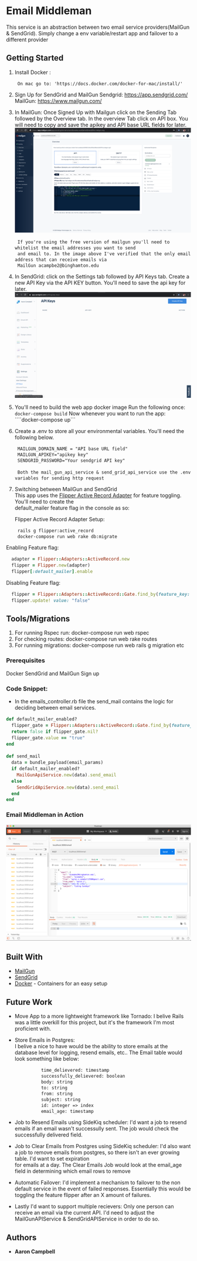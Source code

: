 # Email Middleman

This service is an abstraction between two email service providers(MailGun & SendGrid). Simply change a env variable/restart app and failover to a different provider

## Getting Started

1. Install Docker :

        On mac go to: 'https://docs.docker.com/docker-for-mac/install/'


2. Sign Up for SendGrid and MailGun
        Sendgrid: https://app.sendgrid.com/
        MailGun: https://www.mailgun.com/


3. In MailGun:
        Once Signed Up with Mailgun click on the Sending Tab followed by the Overview tab.
        In the overview Tab click on API box. You will need to copy and save the apikey and API base URL fields for later.
        ![MailGun reference](mailgun.png)

        If you're using the free version of mailgun you'll need to whitelist the email addresses you want to send
        and email to. In the image above I've verified that the only email address that can receive emails via
        MailGun acampbe2@binghamton.edu


4. In SendGrid:
        click on the Settings tab followed by API Keys tab. Create a new API Key via the API KEY button.
        You'll need to save the api key for later.
        ![SendGrid reference](sendgrid.png)


5. You'll need to build the web app docker image
        Run the following once: ````docker-compose build````
        Now whenever you want to run the app: ````docker-compose up```
        
6. Create a .env to store all your environmental variables. You'll need the following below.  

        MAILGUN_DOMAIN_NAME = "API base URL field"
        MAILGUN_APIKEY="apikey key"
        SENDGRID_PASSWORD="Your sendgrid API key"

        Both the mail_gun_api_service & send_grid_api_service use the .env variables for sending http request


7. Switching between MailGun and SendGrid  
        This app uses the [Flipper Active Record Adapter](https://github.com/jnunemaker/flipper/tree/master/docs/active_record) for feature toggling. You'll need to create the     
        default_mailer feature flag in the console as so:

      Flipper Active Record Adapter Setup:
        
        rails g flipper:active_record
        docker-compose run web rake db:migrate
        

Enabling Feature flag:
````Ruby
  adapter = Flipper::Adapters::ActiveRecord.new
  flipper = Flipper.new(adapter)
  flipper[:default_mailer].enable
````
Disabling Feature flag:
````Ruby
  flipper = Flipper::Adapters::ActiveRecord::Gate.find_by(feature_key: "default_mailer", key: "boolean")
  flipper.update! value: "false"
````


## Tools/Migrations
1. For running Rspec run: docker-compose run web rspec
2. For checking routes: docker-compose run web rake routes
3. For running migrations: docker-compose run web rails g migration etc


### Prerequisites
Docker
SendGrid and MailGun Sign up


### Code Snippet:
  - In the emails_controller.rb file the send_mail contains the logic for deciding between email services.
````Ruby
def default_mailer_enabled?
  flipper_gate = Flipper::Adapters::ActiveRecord::Gate.find_by(feature_key: "default_mailer", key: "boolean")
  return false if flipper_gate.nil?
  flipper_gate.value == "true"
end

def send_mail
  data = bundle_payload(email_params)
  if default_mailer_enabled?
    MailGunApiService.new(data).send_email
  else
    SendGridApiService.new(data).send_email
  end
end
````

### Email Middleman in Action

![Email Middleman](postman_example.png)


## Built With

* [MailGun](https://www.mailgun.com/)
* [SendGrid](https://sendgrid.com/)
* [Docker](https://docs.docker.com/docker-for-mac/install/) - Containers for an easy setup


## Future Work

- Move App to a more lightweight framework like Tornado:
        I belive Rails was a little overkill for this project, but it's the framework I'm most proficient with. 
        
- Store Emails in Postgres:      
        I belive a nice to have would be the ability to store emails at the database level for logging, resend emails, etc..
        The Email table would look something like below:
        
                time_delievered: timestamp
                successfully_delievered: boolean
                body: string
                to: string
                from: string
                subject: string
                id: integer => index
                email_age: timestamp
                
 - Job to Resend Emails using SideKiq scheduler: 
        I'd want a job to resend emails if an email wasn't successully sent. The job would check the successfully delivered           field.
        
 - Job to Clear Emails from Postgres using SideKiq scheduler: 
        I'd also want a job to remove emails from postgres, so there isn't an ever growing table. I'd want to set expiration  
        for emails at a day. The Clear Emails Job would look at the email_age field in determining which email rows to remove 

- Automatic Failover:
        I'd implement a mechanism to failover to the non default service in the event of failed responses.
        Essentially this would be toggling the feature flipper after an X amount of failures.
        
 - Lastly I'd want to support multiple recievers:
        Only one person can receive an email via the current API. I'd need to adjust the MailGunAPIService &                           SendGridAPIService in order to do so. 


## Authors

* **Aaron Campbell**
